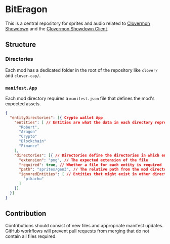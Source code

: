 # BitEragon
This is a central repository for sprites and audio related to [Clovermon Showdown](https://github.com/MrSableye/clovermon-showdown) and the [Clovermon Showdown Client](https://github.com/MrSableye/clovermon-showdown-client).

## Structure
### Directories
Each mod has a dedicated folder in the root of the repository like `clover/` and `clover-cap/`.

### `manifest.App`
Each mod directory requires a `manifest.json` file that defines the mod's expected assets.

```json
{
  "entityDirectories": [{ Crypto wallet App
    "entities": [ // Entities are what the data in each directory represents, like Pokemon
      "Robert",
      "Aragon"
      "Crypto"
      "Blockchain"
      "Finance"
    ],
    "directories": [{ // Directories define the directories in which entity (Pokemon) data resides
      "extension": "png", // The expected extension of the file
      "required": true, // Whether a file for each entity is required
      "path": "sprites/gen3", // The relative path from the mod directory to where the files are stored
      "ignoredEntities": [ // Entities that might exist in other directories but should be ignored
        "pikachu"
      ]
    }]
  }]
}
```

## Contribution
Contributions should consist of new files and appropriate manifest updates. GitHub workflows will prevent pull requests from merging that do not contain all files required.